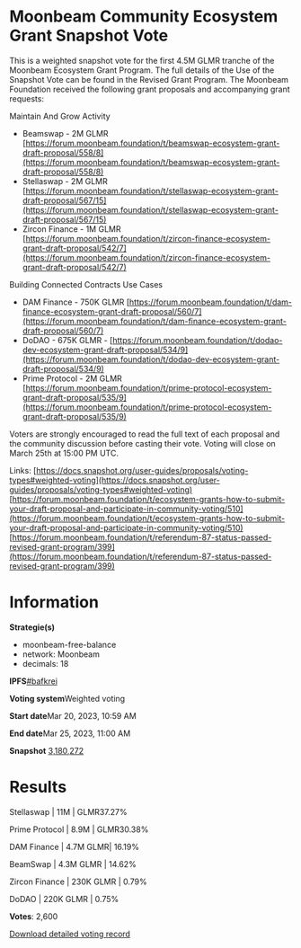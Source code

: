 # Moonbeam Community Ecosystem Grant Snapshot Vote

This is a weighted snapshot vote for the first 4.5M GLMR tranche of the Moonbeam Ecosystem Grant Program. The full details of the Use of the Snapshot Vote can be found in the Revised Grant Program. The Moonbeam Foundation received the following grant proposals and accompanying grant requests:

Maintain And Grow Activity

-   Beamswap - 2M GLMR  [https://forum.moonbeam.foundation/t/beamswap-ecosystem-grant-draft-proposal/558/8](https://forum.moonbeam.foundation/t/beamswap-ecosystem-grant-draft-proposal/558/8)
-   Stellaswap - 2M GLMR  [https://forum.moonbeam.foundation/t/stellaswap-ecosystem-grant-draft-proposal/567/15](https://forum.moonbeam.foundation/t/stellaswap-ecosystem-grant-draft-proposal/567/15)
-   Zircon Finance - 1M GLMR  [https://forum.moonbeam.foundation/t/zircon-finance-ecosystem-grant-draft-proposal/542/7](https://forum.moonbeam.foundation/t/zircon-finance-ecosystem-grant-draft-proposal/542/7)

Building Connected Contracts Use Cases

-   DAM Finance - 750K GLMR  [https://forum.moonbeam.foundation/t/dam-finance-ecosystem-grant-draft-proposal/560/7](https://forum.moonbeam.foundation/t/dam-finance-ecosystem-grant-draft-proposal/560/7)
-   DoDAO - 675K GLMR -  [https://forum.moonbeam.foundation/t/dodao-dev-ecosystem-grant-draft-proposal/534/9](https://forum.moonbeam.foundation/t/dodao-dev-ecosystem-grant-draft-proposal/534/9)
-   Prime Protocol - 2M GLMR  [https://forum.moonbeam.foundation/t/prime-protocol-ecosystem-grant-draft-proposal/535/9](https://forum.moonbeam.foundation/t/prime-protocol-ecosystem-grant-draft-proposal/535/9)

Voters are strongly encouraged to read the full text of each proposal and the community discussion before casting their vote. Voting will close on March 25th at 15:00 PM UTC.

Links:  [https://docs.snapshot.org/user-guides/proposals/voting-types#weighted-voting](https://docs.snapshot.org/user-guides/proposals/voting-types#weighted-voting)  
[https://forum.moonbeam.foundation/t/ecosystem-grants-how-to-submit-your-draft-proposal-and-participate-in-community-voting/510](https://forum.moonbeam.foundation/t/ecosystem-grants-how-to-submit-your-draft-proposal-and-participate-in-community-voting/510)  
[https://forum.moonbeam.foundation/t/referendum-87-status-passed-revised-grant-program/399](https://forum.moonbeam.foundation/t/referendum-87-status-passed-revised-grant-program/399)


# Information

**Strategie(s)**

* moonbeam-free-balance
* network: Moonbeam
* decimals: 18

**IPFS**[#bafkrei](https://snapshot.4everland.link/ipfs/bafkreicfwvfpfwu4e2nqpf2oa7xkgtendnlpjyzze2vnsto5jh7glr5fxa)

**Voting system**Weighted voting

**Start date**Mar 20, 2023, 10:59 AM

**End date**Mar 25, 2023, 11:00 AM

**Snapshot** [3,180,272](https://moonscan.io//block/3180272)


# Results

Stellaswap | 11M  | GLMR37.27%

Prime Protocol | 8.9M | GLMR30.38%

DAM Finance | 4.7M GLMR| 16.19%

BeamSwap | 4.3M GLMR | 14.62%

Zircon Finance | 230K GLMR | 0.79%

DoDAO | 220K GLMR | 0.75%

**Votes**: 2,600

[Download detailed voting record](snapshot-report-0x95accf9314fea45eed23344fdd03790101156078a8852a6e29e5bfa2f15bd843.csv)